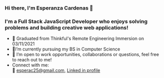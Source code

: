 ### Hi there, I'm Esperanza Cardenas 👋

### I'm a Full Stack JavaScript Developer who enjoys solving problems and building creative web applications!

- :star2: Graduated from Thinkful's Remote Engineering Immersion on 03/11/2021
- 🌱I’m currently pursuing my BS in Computer Science
- :open_hands: I’m open to work opportunities, collaborations or questions, feel free to reach out to me! 
- Connect with me:  
:e-mail: esperac25@gmail.com, 
 <a href="https://www.linkedin.com/in/esperanza-cardenas/">Linked in profile</a>


